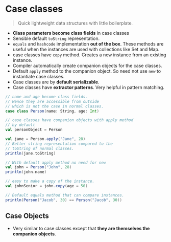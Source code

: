 # Case classes

> Quick lightweight data structures with little boilerplate.

* **Class parameters become class fields** in case classes
* Sensible default `toString` representation.
* `equals` and `hashcode` implementation **out of the box**. These methods are useful when the instances are used with collections like Set and Map.
* case classes have `copy` method. Creates a new instance from an existing instance.
* Compiler automatically create companion objects for the case classes.
* Default `apply` method to the companion object. So need not use `new` to instantiate case classes.
* Case classes are by **default serializable**.
* Case classes have **extractor patterns**. Very helpful in pattern matching.

```Scala
// name and age become class fields.
// Hence they are accessible from outside
// which is not the case in normal classes.
case class Person(name: String, age: Int)

// case classes have companion objects with apply method
// by default
val personObject = Person

val jane = Person.apply("Jane", 28)
// Better string representation compared to the
// toString of normal classes.
println(jane.toString)

// With default apply method no need for new
val john = Person("John", 28)
println(john.name)

// easy to make a copy of the instance.
val johnSenior = john.copy(age = 50)

// Default equals method that can compare instances.
println(Person("Jacob", 30) == Person("Jacob", 30))

```

## Case Objects

* Very similar to case classes except that **they are themselves the companion objects**.
